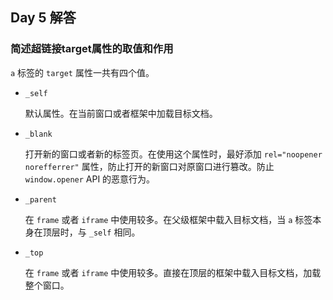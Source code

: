 ## Day 5 解答

### 简述超链接target属性的取值和作用

`a` 标签的 `target` 属性一共有四个值。
- `_self`

	默认属性。在当前窗口或者框架中加载目标文档。

- `_blank`

	打开新的窗口或者新的标签页。在使用这个属性时，最好添加 `rel="noopener norefferrer"` 属性，防止打开的新窗口对原窗口进行篡改。防止 `window.opener` API 的恶意行为。

- `_parent`

	在 `frame` 或者 `iframe` 中使用较多。在父级框架中载入目标文档，当 `a` 标签本身在顶层时，与 `_self` 相同。

- `_top`

	在 `frame` 或者 `iframe` 中使用较多。直接在顶层的框架中载入目标文档，加载整个窗口。